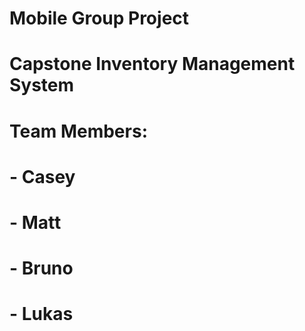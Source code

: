 # Mobile Group Project
# Capstone Inventory Management System
# Team Members:
#   - Casey
#   - Matt
#   - Bruno
#   - Lukas